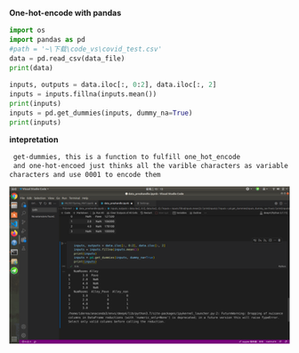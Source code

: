 **One-hot-encode with pandas**  
```python
import os
import pandas as pd
#path = '~\下载\code_vs\covid_test.csv'
data = pd.read_csv(data_file)
print(data)
```
```python
inputs, outputs = data.iloc[:, 0:2], data.iloc[:, 2]
inputs = inputs.fillna(inputs.mean())
print(inputs)
inputs = pd.get_dummies(inputs, dummy_na=True)
print(inputs)
```
**intepretation**  

     get-dummies, this is a function to fulfill one_hot_encode  
     and one-hot-encoed just thinks all the varible characters as variable  characters and use 0001 to encode them

![pandas.one-hot](picture/one_hot_encode.png)


